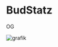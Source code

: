 # BudStatz
OG

![grafik](https://github.com/user-attachments/assets/5745c91c-c19b-4317-9e72-850d56c50e87)

